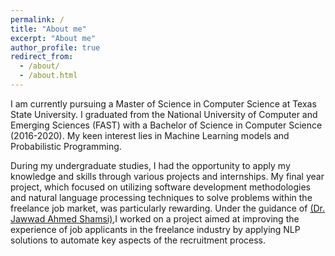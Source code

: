 ```yaml
---
permalink: /
title: "About me"
excerpt: "About me"
author_profile: true
redirect_from: 
  - /about/
  - /about.html
---
```


I am currently pursuing a Master of Science in Computer Science at Texas State University. I graduated from the National University of Computer and Emerging Sciences (FAST) with a Bachelor of Science in Computer Science (2016-2020). My keen interest lies in Machine Learning models and Probabilistic Programming.

During my undergraduate studies, I had the opportunity to apply my knowledge and skills through various projects and internships. My final year project, which focused on utilizing software development methodologies and natural language processing techniques to solve problems within the freelance job market, was particularly rewarding. Under the guidance of <a href="https://scholar.google.com/citations?hl=en&user=RgWKBwUAAAAJ">(Dr. Jawwad Ahmed Shamsi)</a>,I worked on a project aimed at improving the experience of job applicants in the freelance industry by applying NLP solutions to automate key aspects of the recruitment process.
